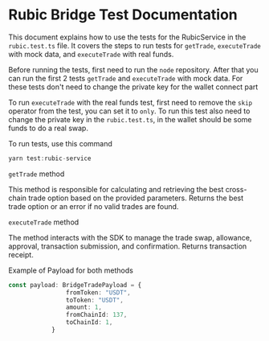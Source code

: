# Rubic Bridge Test Documentation

This document explains how to use the tests for the RubicService in the `rubic.test.ts` file. It covers the steps to run tests for `getTrade`, `executeTrade` with mock data, and `executeTrade` with real funds.

Before running the tests, first need to run the `node` repository.
After that you can run the first 2 tests `getTrade` and `executeTrade` with mock data.
For these tests don't need to change the private key for the wallet connect part

To run `executeTrade` with the real funds test, first need to remove the `skip` operator from the test, you can set it to `only`.
To run this test also need to change the private key in the `rubic.test.ts`, in the wallet should be some funds to do a real swap.

To run tests, use this command

```ts
yarn test:rubic-service
```

`getTrade` method

This method is responsible for calculating and retrieving the best cross-chain trade option based on the provided parameters.
Returns the best trade option or an error if no valid trades are found.

`executeTrade` method

The method interacts with the SDK to manage the trade swap, allowance, approval, transaction submission, and confirmation.
Returns transaction receipt.

Example of Payload for both methods

```ts
const payload: BridgeTradePayload = {
                fromToken: "USDT",
                toToken: "USDT",
                amount: 1,
                fromChainId: 137,
                toChainId: 1,
            }
```
